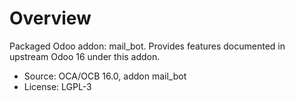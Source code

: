 # Overview

Packaged Odoo addon: mail_bot. Provides features documented in upstream Odoo 16 under this addon.

- Source: OCA/OCB 16.0, addon mail_bot
- License: LGPL-3
